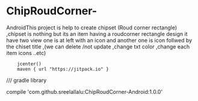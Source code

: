 # ChipRoudCorner-
AndroidThis project is help to create chipset (Roud corner rectangle) ,chipset is nothing but its an item having a roudcorner rectangle design it have two view one is at left with an icon and another one is icon follwed by the chiset title ,(we can delete /not update ,change txt color ,change each item icons ..etc)



        jcenter()
        maven { url "https://jitpack.io" }

/// gradle library

 compile 'com.github.sreelallalu:ChipRoudCorner-Android:1.0.0'  
